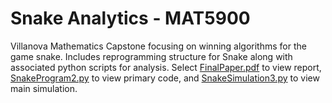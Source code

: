 # Snake Analytics - MAT5900
Villanova Mathematics Capstone focusing on winning algorithms for the game snake. Includes reprogramming structure for Snake along with associated python scripts for analysis. Select [FinalPaper.pdf](https://github.com/kharmer9/Snake_Analytics-MAT5900/blob/main/FinalPaper.pdf) to view report, [SnakeProgram2.py](https://github.com/kharmer9/Snake_Analytics-MAT5900/blob/main/SnakeProgram2.py) to view primary code, and [SnakeSimulation3.py](https://github.com/kharmer9/Snake_Analytics-MAT5900/blob/main/SnakeSimulation3.py) to view main simulation.
